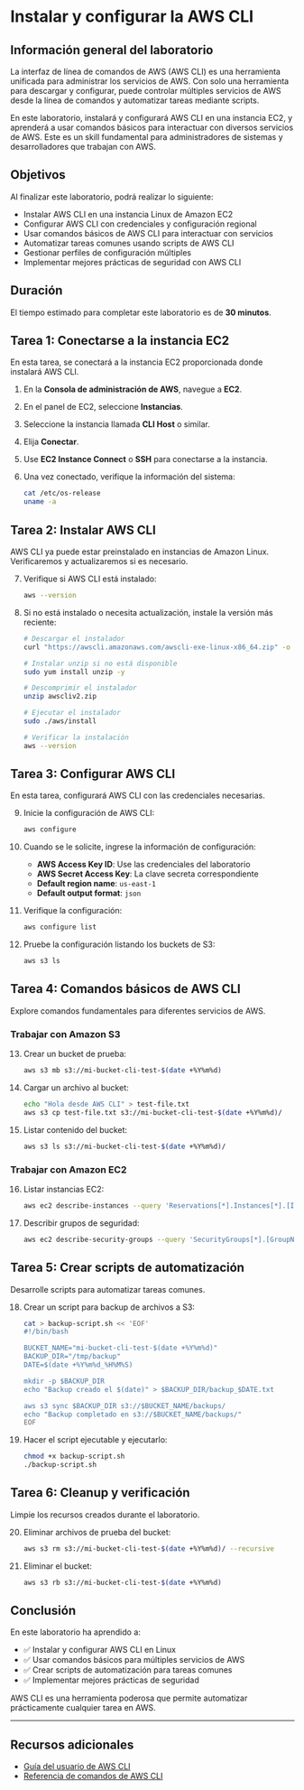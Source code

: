 # Instalar y configurar la AWS CLI

## Información general del laboratorio

La interfaz de línea de comandos de AWS (AWS CLI) es una herramienta unificada para administrar los servicios de AWS. Con solo una herramienta para descargar y configurar, puede controlar múltiples servicios de AWS desde la línea de comandos y automatizar tareas mediante scripts.

En este laboratorio, instalará y configurará AWS CLI en una instancia EC2, y aprenderá a usar comandos básicos para interactuar con diversos servicios de AWS. Este es un skill fundamental para administradores de sistemas y desarrolladores que trabajan con AWS.

## Objetivos

Al finalizar este laboratorio, podrá realizar lo siguiente:

- Instalar AWS CLI en una instancia Linux de Amazon EC2
- Configurar AWS CLI con credenciales y configuración regional
- Usar comandos básicos de AWS CLI para interactuar con servicios
- Automatizar tareas comunes usando scripts de AWS CLI
- Gestionar perfiles de configuración múltiples
- Implementar mejores prácticas de seguridad con AWS CLI

## Duración

El tiempo estimado para completar este laboratorio es de **30 minutos**.

## Tarea 1: Conectarse a la instancia EC2

En esta tarea, se conectará a la instancia EC2 proporcionada donde instalará AWS CLI.

1. En la **Consola de administración de AWS**, navegue a **EC2**.

2. En el panel de EC2, seleccione **Instancias**.

3. Seleccione la instancia llamada **CLI Host** o similar.

4. Elija **Conectar**.

5. Use **EC2 Instance Connect** o **SSH** para conectarse a la instancia.

6. Una vez conectado, verifique la información del sistema:
   ```bash
   cat /etc/os-release
   uname -a
   ```

## Tarea 2: Instalar AWS CLI

AWS CLI ya puede estar preinstalado en instancias de Amazon Linux. Verificaremos y actualizaremos si es necesario.

7. Verifique si AWS CLI está instalado:
   ```bash
   aws --version
   ```

8. Si no está instalado o necesita actualización, instale la versión más reciente:
   ```bash
   # Descargar el instalador
   curl "https://awscli.amazonaws.com/awscli-exe-linux-x86_64.zip" -o "awscliv2.zip"
   
   # Instalar unzip si no está disponible
   sudo yum install unzip -y
   
   # Descomprimir el instalador
   unzip awscliv2.zip
   
   # Ejecutar el instalador
   sudo ./aws/install
   
   # Verificar la instalación
   aws --version
   ```

## Tarea 3: Configurar AWS CLI

En esta tarea, configurará AWS CLI con las credenciales necesarias.

9. Inicie la configuración de AWS CLI:
    ```bash
    aws configure
    ```

10. Cuando se le solicite, ingrese la información de configuración:
    - **AWS Access Key ID**: Use las credenciales del laboratorio
    - **AWS Secret Access Key**: La clave secreta correspondiente
    - **Default region name**: `us-east-1`
    - **Default output format**: `json`

11. Verifique la configuración:
    ```bash
    aws configure list
    ```

12. Pruebe la configuración listando los buckets de S3:
    ```bash
    aws s3 ls
    ```

## Tarea 4: Comandos básicos de AWS CLI

Explore comandos fundamentales para diferentes servicios de AWS.

### Trabajar con Amazon S3

13. Crear un bucket de prueba:
    ```bash
    aws s3 mb s3://mi-bucket-cli-test-$(date +%Y%m%d)
    ```

14. Cargar un archivo al bucket:
    ```bash
    echo "Hola desde AWS CLI" > test-file.txt
    aws s3 cp test-file.txt s3://mi-bucket-cli-test-$(date +%Y%m%d)/
    ```

15. Listar contenido del bucket:
    ```bash
    aws s3 ls s3://mi-bucket-cli-test-$(date +%Y%m%d)/
    ```

### Trabajar con Amazon EC2

16. Listar instancias EC2:
    ```bash
    aws ec2 describe-instances --query 'Reservations[*].Instances[*].[InstanceId,State.Name,InstanceType]' --output table
    ```

17. Describir grupos de seguridad:
    ```bash
    aws ec2 describe-security-groups --query 'SecurityGroups[*].[GroupName,GroupId]' --output table
    ```

## Tarea 5: Crear scripts de automatización

Desarrolle scripts para automatizar tareas comunes.

18. Crear un script para backup de archivos a S3:
    ```bash
    cat > backup-script.sh << 'EOF'
    #!/bin/bash
    
    BUCKET_NAME="mi-bucket-cli-test-$(date +%Y%m%d)"
    BACKUP_DIR="/tmp/backup"
    DATE=$(date +%Y%m%d_%H%M%S)
    
    mkdir -p $BACKUP_DIR
    echo "Backup creado el $(date)" > $BACKUP_DIR/backup_$DATE.txt
    
    aws s3 sync $BACKUP_DIR s3://$BUCKET_NAME/backups/
    echo "Backup completado en s3://$BUCKET_NAME/backups/"
    EOF
    ```

19. Hacer el script ejecutable y ejecutarlo:
    ```bash
    chmod +x backup-script.sh
    ./backup-script.sh
    ```

## Tarea 6: Cleanup y verificación

Limpie los recursos creados durante el laboratorio.

20. Eliminar archivos de prueba del bucket:
    ```bash
    aws s3 rm s3://mi-bucket-cli-test-$(date +%Y%m%d)/ --recursive
    ```

21. Eliminar el bucket:
    ```bash
    aws s3 rb s3://mi-bucket-cli-test-$(date +%Y%m%d)
    ```

## Conclusión

En este laboratorio ha aprendido a:

- ✅ Instalar y configurar AWS CLI en Linux
- ✅ Usar comandos básicos para múltiples servicios de AWS
- ✅ Crear scripts de automatización para tareas comunes
- ✅ Implementar mejores prácticas de seguridad

AWS CLI es una herramienta poderosa que permite automatizar prácticamente cualquier tarea en AWS.

---

## Recursos adicionales

- [Guía del usuario de AWS CLI](https://docs.aws.amazon.com/cli/latest/userguide/)
- [Referencia de comandos de AWS CLI](https://docs.aws.amazon.com/cli/latest/reference/)